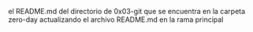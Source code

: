 el README.md del directorio de 0x03-git que se encuentra
en la carpeta zero-day
actualizando el archivo README.md en la rama principal
